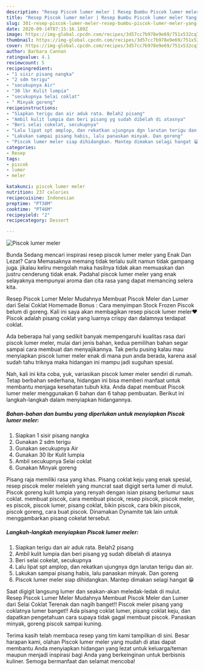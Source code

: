 ```yaml
---
description: "Resep Piscok lumer meler | Resep Bumbu Piscok lumer meler Yang Enak Banget"
title: "Resep Piscok lumer meler | Resep Bumbu Piscok lumer meler Yang Enak Banget"
slug: 301-resep-piscok-lumer-meler-resep-bumbu-piscok-lumer-meler-yang-enak-banget
date: 2020-09-14T07:15:16.180Z
image: https://img-global.cpcdn.com/recipes/3d57cc7b978e9e69/751x532cq70/piscok-lumer-meler-foto-resep-utama.jpg
thumbnail: https://img-global.cpcdn.com/recipes/3d57cc7b978e9e69/751x532cq70/piscok-lumer-meler-foto-resep-utama.jpg
cover: https://img-global.cpcdn.com/recipes/3d57cc7b978e9e69/751x532cq70/piscok-lumer-meler-foto-resep-utama.jpg
author: Barbara Cannon
ratingvalue: 4.1
reviewcount: 5
recipeingredient:
- "1 sisir pisang nangka"
- "2 sdm terigu"
- "secukupnya Air"
- "30 lbr Kulit lumpia"
- "secukupnya Selai coklat"
- " Minyak goreng"
recipeinstructions:
- "Siapkan terigu dan air aduk rata. Belah2 pisang"
- "Ambil kulit lumpia dan beri pisang yg sudah dibelah di atasnya"
- "Beri selai cokelat, secukupnya"
- "Lalu lipat spt amplop, dan rekatkan ujungnya dgn larutan terigu dan air."
- "Lakukan sampai pisang habis, lalu panaskan minyak. Dan goreng"
- "Piscok lumer meler siap dihidangkan. Mantep dimakan selagi hangat 😁"
categories:
- Resep
tags:
- piscok
- lumer
- meler

katakunci: piscok lumer meler 
nutrition: 237 calories
recipecuisine: Indonesian
preptime: "PT30M"
cooktime: "PT46M"
recipeyield: "2"
recipecategory: Dessert

---
```



![Piscok lumer meler](https://img-global.cpcdn.com/recipes/3d57cc7b978e9e69/751x532cq70/piscok-lumer-meler-foto-resep-utama.jpg)

Bunda Sedang mencari inspirasi resep piscok lumer meler yang Enak Dan Lezat? Cara Memasaknya memang tidak terlalu sulit namun tidak gampang juga. jikalau keliru mengolah maka hasilnya tidak akan memuaskan dan justru cenderung tidak enak. Padahal piscok lumer meler yang enak selayaknya mempunyai aroma dan cita rasa yang dapat memancing selera kita.

Resep Piscok Lumer Meler Mudahnya Membuat Piscok Meler dan Lumer dari Selai Coklat Homemade Bonus : Cara menyimpan Stock Frozen Piscok belum di goreng. Kali ini saya akan membagikan resep piscok lumer meler♥️ Piscok adalah pisang coklat yang luarnya crispy dan dalamnya terdapat coklat.

Ada beberapa hal yang sedikit banyak mempengaruhi kualitas rasa dari piscok lumer meler, mulai dari jenis bahan, kedua pemilihan bahan segar sampai cara membuat dan menyajikannya. Tak perlu pusing kalau mau menyiapkan piscok lumer meler enak di mana pun anda berada, karena asal sudah tahu triknya maka hidangan ini mampu jadi suguhan spesial.


Nah, kali ini kita coba, yuk, variasikan piscok lumer meler sendiri di rumah. Tetap berbahan sederhana, hidangan ini bisa memberi manfaat untuk membantu menjaga kesehatan tubuh kita. Anda dapat membuat Piscok lumer meler menggunakan 6 bahan dan 6 tahap pembuatan. Berikut ini langkah-langkah dalam menyiapkan hidangannya.

<!--inarticleads1-->

##### Bahan-bahan dan bumbu yang diperlukan untuk menyiapkan Piscok lumer meler:

1. Siapkan 1 sisir pisang nangka
1. Gunakan 2 sdm terigu
1. Gunakan secukupnya Air
1. Gunakan 30 lbr Kulit lumpia
1. Ambil secukupnya Selai coklat
1. Gunakan  Minyak goreng


Pisang raja memiliki rasa yang khas. Pisang coklat keju yang enak spesial, resep piscok meler meleleh yang muncrat saat digigit serta lumer di mulut. Piscok goreng kulit lumpia yang renyah dengan isian pisang berlumur saus coklat. membuat piscok, cara membuat piscok, resep piscok, piscok meler, es piscok, piscok lumer, pisang coklat, bikin piscok, cara bikin piscok, piscok goreng, cara buat piscok. Dinamakan Dynamite tak lain untuk menggambarkan pisang cokelat tersebut. 

<!--inarticleads2-->

##### Langkah-langkah menyiapkan Piscok lumer meler:

1. Siapkan terigu dan air aduk rata. Belah2 pisang
1. Ambil kulit lumpia dan beri pisang yg sudah dibelah di atasnya
1. Beri selai cokelat, secukupnya
1. Lalu lipat spt amplop, dan rekatkan ujungnya dgn larutan terigu dan air.
1. Lakukan sampai pisang habis, lalu panaskan minyak. Dan goreng
1. Piscok lumer meler siap dihidangkan. Mantep dimakan selagi hangat 😁


Saat digigit langsung lumer dan seakan-akan meledak-ledak di mulut. Resep Piscok Lumer Meler Mudahnya Membuat Piscok Meler dan Lumer dari Selai Coklat Terenak dan nagih banget!! Piscok meler pisang yang coklatnya lumer banget!! Ada pisang coklat lumer, pisang coklat keju, dan dapatkan pengetahuan cara supaya tidak gagal membuat piscok. Panaskan minyak, goreng piscok sampai kuning. 

Terima kasih telah membaca resep yang tim kami tampilkan di sini. Besar harapan kami, olahan Piscok lumer meler yang mudah di atas dapat membantu Anda menyiapkan hidangan yang lezat untuk keluarga/teman maupun menjadi inspirasi bagi Anda yang berkeinginan untuk berbisnis kuliner. Semoga bermanfaat dan selamat mencoba!
